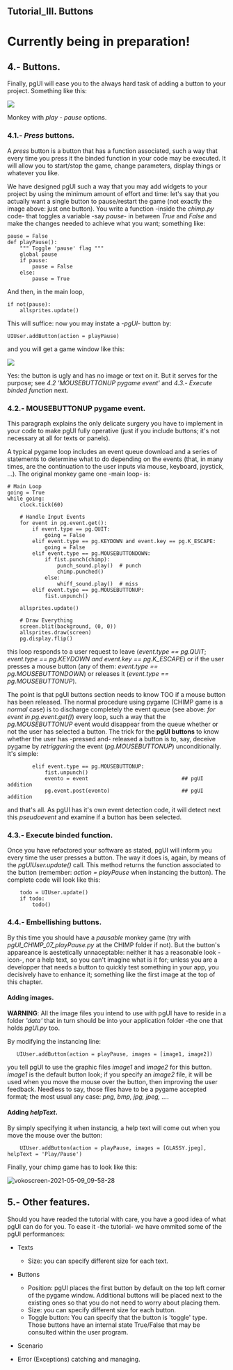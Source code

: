 

## Tutorial_III. Buttons

# Currently being in preparation!

## 4.- Buttons.
Finally, pgUI will ease you to the always hard task of adding a button to your project. Something like this:

![](https://user-images.githubusercontent.com/64075009/117153865-a4c81e00-adbb-11eb-9aa7-ad09920f3bd5.png)

Monkey with *play - pause* options.

### 4.1.- *Press* buttons.
A *press* button is a button that has a function associated, such a way that every time you press it the binded function in your code may be executed. It will allow you to start/stop the game, change parameters, display things or whatever you like.

We have designed pgUI such a way that you may add widgets to your project by using the minimum amount of effort and time: let's say that you actually want a single button to pause/restart the game (not exactly the image above: just one button). You write a function -inside the *chimp.py* code- that toggles a variable -say *pause*- in between *True* and *False* and make the changes needed to achieve what you want; something like:

    pause = False
    def playPause():                                           
        """ Toggle 'pause' flag """
        global pause
        if pause:
            pause = False
        else:
            pause = True

And then, in the main loop,

    if not(pause):                                     
        allsprites.update()

This will suffice: now you may instate a -*pgUI*- button by:

    UIUser.addButton(action = playPause)
    
and you will get a game window like this:

![](https://user-images.githubusercontent.com/64075009/117265288-603c9100-ae54-11eb-90d0-3a12aa722bb1.png)

Yes: the button is ugly and has no image or text on it. But it serves for the purpose; see *4.2 'MOUSEBUTTONUP pygame event'* and *4.3.- Execute binded function* next.


### 4.2.- MOUSEBUTTONUP pygame event.

This paragraph explains the only delicate surgery you have to implement in your code to make pgUI fully operative (just if you include buttons; it's not necessary at all for texts or panels).

A typical pygame loop includes an event queue download and a series of statements to determine what to do depending on the events (that, in many times, are the continuation to the user inputs via mouse, keyboard, joystick, ...). The original monkey game one -main loop- is:

    # Main Loop
    going = True
    while going:
        clock.tick(60)

        # Handle Input Events
        for event in pg.event.get():
            if event.type == pg.QUIT:
                going = False
            elif event.type == pg.KEYDOWN and event.key == pg.K_ESCAPE:
                going = False
            elif event.type == pg.MOUSEBUTTONDOWN:
                if fist.punch(chimp):
                    punch_sound.play()  # punch
                    chimp.punched()
                else:
                    whiff_sound.play()  # miss
            elif event.type == pg.MOUSEBUTTONUP:
                fist.unpunch()

        allsprites.update()

        # Draw Everything
        screen.blit(background, (0, 0))
        allsprites.draw(screen)
        pg.display.flip()

this loop responds to a user request to leave (*event.type == pg.QUIT*; *event.type == pg.KEYDOWN and event.key == pg.K_ESCAPE*) or if the user presses a mouse button (any of them: *event.type == pg.MOUSEBUTTONDOWN*) or releases it (*event.type == pg.MOUSEBUTTONUP*).

The point is that pgUI buttons section needs to know TOO if a mouse button has been released. The normal procedure using pygame (CHIMP game is a *normal* case) is to discharge completely the event queue (see above: *for event in pg.event.get()*) every loop, such a way that the *pg.MOUSEBUTTONUP* event would disappear from the queue whether or not the user has selected a button. The trick for the **pgUI buttons** to know whether the user has -pressed and- released a button is to, say, deceive pygame by *retriggering* the event (*pg.MOUSEBUTTONUP*) unconditionally. It's simple:

            elif event.type == pg.MOUSEBUTTONUP:
                fist.unpunch()
                evento = event                              ## pgUI addition
                pg.event.post(evento)                       ## pgUI addition                   

and that's all. As pgUI has it's own event detection code, it will detect next this *pseudoevent* and examine if a button has been selected.

### 4.3.- Execute binded function.

Once you have refactored your software as stated, pgUI will inform you every time the user presses a button. The way it does is, again, by means of the *pgUIUser.update()* call. This method returns the function associated to the button (remember: *action = playPause* when instancing the button). The complete code will look like this:

        todo = UIUser.update()                              
        if todo:                                            
            todo()                                          


### 4.4.- Embellishing buttons.

By this time you should have a *pausable* monkey game (try with *pgUI_CHIMP_07_playPause.py* at the CHIMP folder if not). But the button's appareance is aestetically unnaceptable: neither it has a reasonable look -icon-, nor a help text, so you can't imagine what is it for; unless you are a developper that needs a button to quickly test something in your app, you decisively have to enhance it; something like the first image at the top of this chapter.

#### Adding images.
**WARNING**: All the image files you intend to use with pgUI have to reside in a folder *'data'* that in turn should be into your application folder -the one that holds *pgUI.py* too.

By modifying the instancing line:

       UIUser.addButton(action = playPause, images = [image1, image2])

you tell pgUI to use the graphic files *image1* and *image2* for this button. *image1* is the default button look; if you specify an *image2* file, it will be used when you move the mouse over the button, then improving the user feedback. Needless to say, those files have to be a pygame accepted format; the most usual any case: *png, bmp, jpg, jpeg, ...*. 

#### Adding *helpText*.
By simply specifying it when instancig, a help text will come out when you move the mouse over the button:

        UIUser.addButton(action = playPause, images = [GLASSY.jpeg], helpText = 'Play/Pause')

Finally, your chimp game has to look like this:


![vokoscreen-2021-05-09_09-58-28](https://user-images.githubusercontent.com/64075009/117564617-36ca7200-b0ad-11eb-8fce-e77d7f09a54c.gif)


## 5.- Other features.

Should you have readed the tutorial with care, you have a good idea of what pgUI can do for you. To ease it -the tutorial- we have ommited some of the pgUI performances:


* Texts
    * Size: you can specify different size for each text. 

* Buttons
    * Position: pgUI places the first button by default on the top left corner of the pygame window. Additional buttons will be placed next to the existing ones so that you do not need to worry about placing them.
    * Size: you can specify different size for each button. 
    * Toggle button: You can specify that the button is 'toggle' type. Those buttons have an internal state True/False that may be consulted within the user program.


* Scenario
* Error (Exceptions) catching and managing.

